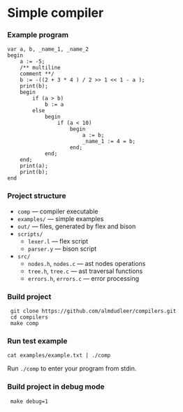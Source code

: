 # Simple compiler
### Example program
```
var a, b, _name_1, _name_2
begin
    a := -5;
    /** multiline
    comment **/
    b := -((2 + 3 * 4 ) / 2 >> 1 << 1 - a );
    print(b);
    begin
        if (a > b)
            b := a
        else
            begin
                if (a < 10) 
                    begin                
                        a := b;
                        _name_1 := 4 = b;
                    end;
            end;
    end;
    print(a);
    print(b);
end
```
### Project structure
- `comp` — compiler executable
- `examples/` — simple examples
- `out/` — files, generated by flex and bison
- `scripts/`
  - `lexer.l` — flex script
  - `parser.y` — bison script
- `src/`
  - `nodes.h`, `nodes.c` — ast nodes operations
  - `tree.h`, `tree.c` — ast traversal functions
  - `errors.h`, `errors.c` — error processing

### Build project
```
 git clone https://github.com/almdudleer/compilers.git
 cd compilers
 make comp
```

### Run test example
```
cat examples/example.txt | ./comp
```

Run `./comp` to enter your program from stdin.

### Build project in debug mode
```
 make debug=1
```
